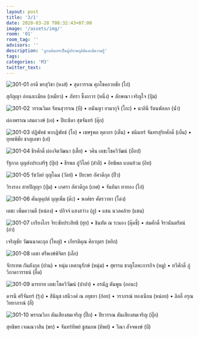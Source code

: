 ```yaml
---
layout: post
title: '3/1'
date: 2020-03-28 T08:32:43+07:00
image: '/assets/img/'
room: '01'
room_tag: ''
advisors: ''
description: 'ลูกบดินทรเป็นผู้ประพฤติดีและมีความรู้'
tags:
categories: 'M3'
twitter_text:
---
```

![301-01](https://res.cloudinary.com/dbruw74ms/image/upload/r_8,c_fit,w_760/v1585362007/301-01_xlig0t.png)
อรดี พรสุวิชา (หงส์) • สุดาวรรณ ศุภโชคอวยชัย (ไก่)

สุกัญญา อ่อนละเมียด (เหมียว) • ภัทรา ซึ้งถาวร (หนึ่ง) • ลักษณา เจริญใจ (ปุ้ม)

![301-02](https://res.cloudinary.com/dbruw74ms/image/upload/r_8,c_fit,w_760/v1585362006/301-02_kfupjl.png)
วรรณวิมล รัตนสุวรรณ (บี) • อนันญา ยามากุจิ (โกะ) • นาลินี รัตนพัลลภ (น้ำ)

ผ่องพรรณ เสมอวงษ์ (เอ) • ปิยะธิดา สุขจันทร์ (ตุ๊ก)

![301-03](https://res.cloudinary.com/dbruw74ms/image/upload/r_8,c_fit,w_760/v1585362006/301-03_tzg7nq.png)
ปฏิพัทธ์ พากฎิพัทธ์ (โอ) • เชษฐพล หุตากร (เต็น) • ชนินทร์ จันทรสุริยศักดิ์ (เบ็น) • ยุทธพิชัย ชาญเลขา (เอ๋)

![301-04](https://res.cloudinary.com/dbruw74ms/image/upload/r_8,c_fit,w_760/v1585362009/301-04_lccm2f.png)
ธีรศักดิ์ ผ่องจิตวัฒนา (เตี้ย) • วศิน เตชะโชควิวัฒน์ (ป๊อป)

รัฐกาล บุญส่งประเสริฐ (ปุ้ย) • ธีรพล ภู่วิไลย์ (สำลี) • อิทธิพล แบนท้วม (อิท)

![301-05](https://res.cloudinary.com/dbruw74ms/image/upload/r_8,c_fit,w_760/v1585363310/301-05_yqsjcj.png)
รัชวัลย์ บุญโฉม (วัลย์) • ปิยะพร อัศวดีกุล (ปิ๋ว)

วิรงรอง สายปัญญา (ปุ๋ม) • เกศรา อัศวดีกูล (เกศ) • จันทิมา ทาทอง (ไก่)

![301-06](https://res.cloudinary.com/dbruw74ms/image/upload/r_8,c_fit,w_760/v1585363310/301-06_fz5gwj.png)
ศันญคุปต์ บุญเพิ่ม (ต๊ะ) • พงศ์ธร ศัตรวาหา (โด่ง)

เตชะ เพิ่มความดี (หน่อง) • ปกิจจ์ แสงสว่าง (อู) • แชน นวลคล้าย (แชน)

![301-07](https://res.cloudinary.com/dbruw74ms/image/upload/r_8,c_fit,w_760/v1585363310/301-07_hm1yii.png)
เกรียงไกร จิระชัยประสิทธิ (ฮุย) • ชินทัต ณ ระนอง (ตุ๊ดซี่) • สมศักดิ์ จิรานันตรัตน์ (อ๋า)

เจริญชัย วัฒนนาคะกุล (ใหญ่) • เกียรติคุณ ศิลาบุตร (หยิก)

![301-08](https://res.cloudinary.com/dbruw74ms/image/upload/r_8,c_fit,w_760/v1585363310/301-08_oeo5hf.png)
เดชา ศรีพงษ์พิจิตร (เล็ก)

จักรเทพ กันตังกุล (ปาน) • หนุ่ม เหตานุรักษ์ (หนุ่ม) • สุธรรม ชาญโลหะการกิจ (หมู) • ทวีศักดิ์ ภู่วิภาดาวรรธน์ (อิ๊ด)

![301-09](https://res.cloudinary.com/dbruw74ms/image/upload/r_8,c_fit,w_760/v1585363310/301-09_vb0iq0.png)
มารยาท เตชะโชควิวัฒน์ (ปาปา) • อรนัฏ ตันพูน (ออนะ)

ดารนี ศรีจันทร์ (รุ้ง) • สินินุช เสนีวงศ์ ณ อยุธยา (ก้อย) • วราภรณ์ ทองเนียม (หน่อย) • ลิลลี่ อรุณวิทยาภรณ์ (ลี่)

![301-10](https://res.cloudinary.com/dbruw74ms/image/upload/r_8,c_fit,w_760/v1585363311/301-10_bjiyj5.png)
พรรณวิภา ตันเสียงสมเจริญ (ปิ๊ก) • ปิยวรรณ ตันเสียงสมเจริญ (ปุ๊ก)

สุทธิพร เจณณวาสิน (พร) • จันทร์ทิพย์ ชูสมภพ (ทิพย์) • วีณา สัจจพงษ์ (บี)
